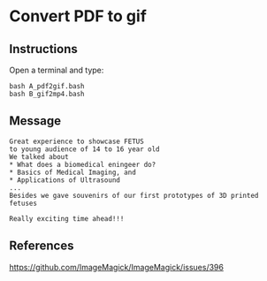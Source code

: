 # Convert PDF to gif

## Instructions
Open a terminal and type:
```
bash A_pdf2gif.bash
bash B_gif2mp4.bash
```

## Message

```
Great experience to showcase FETUS
to young audience of 14 to 16 year old
We talked about
* What does a biomedical eningeer do?
* Basics of Medical Imaging, and
* Applications of Ultrasound
...
Besides we gave souvenirs of our first prototypes of 3D printed fetuses

Really exciting time ahead!!!
```



## References
https://github.com/ImageMagick/ImageMagick/issues/396  
